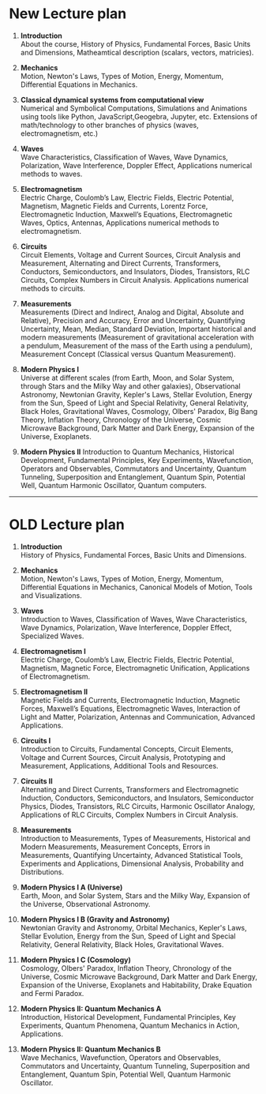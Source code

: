 # New Lecture plan

1. **Introduction**  
   About the course, History of Physics, Fundamental Forces, Basic Units and Dimensions, Matheamtical description (scalars, vectors, matricies).
   
2. **Mechanics**  
   Motion, Newton's Laws, Types of Motion, Energy, Momentum, Differential Equations in Mechanics.

3. **Classical dynamical systems from computational view**  
   Numerical and Symbolical Computations, Simulations and Animations using tools like Python, JavaScript,Geogebra, Jupyter, etc. Extensions of math/technology to other branches of physics (waves, electromagnetism, etc.)

4. **Waves**  
   Wave Characteristics, Classification of Waves, Wave Dynamics, Polarization, Wave Interference, Doppler Effect, Applications numerical methods to waves.

5. **Electromagnetism**  
   Electric Charge, Coulomb’s Law, Electric Fields, Electric Potential, Magnetism, Magnetic Fields and Currents, Lorentz Force, Electromagnetic Induction, Maxwell’s Equations, Electromagnetic Waves, Optics, Antennas, Applications numerical methods to electromagnetism.

6. **Circuits**  
   Circuit Elements, Voltage and Current Sources, Circuit Analysis and Measurement, Alternating and Direct Currents, Transformers, Conductors, Semiconductors, and Insulators, Diodes, Transistors, RLC Circuits, Complex Numbers in Circuit Analysis. Applications numerical methods to circuits.

7. **Measurements**  
   Measurements (Direct and Indirect, Analog and Digital, Absolute and Relative), Precision and Accuracy, Error and Uncertainty, Quantifying Uncertainty, Mean, Median, Standard Deviation, Important historical and modern measurements (Measurement of gravitational acceleration with a pendulum, Measurement of the mass of the Earth using a pendulum), Measurement Concept (Classical versus Quantum Measurement).

8. **Modern Physics I**  
   Universe at different scales (from Earth, Moon, and Solar System, through Stars and the Milky Way and other galaxies), Observational Astronomy, Newtonian Gravity, Kepler's Laws, Stellar Evolution, Energy from the Sun, Speed of Light and Special Relativity, General Relativity, Black Holes, Gravitational Waves, Cosmology, Olbers' Paradox, Big Bang Theory, Inflation Theory, Chronology of the Universe, Cosmic Microwave Background, Dark Matter and Dark Energy, Expansion of the Universe, Exoplanets.

9.  **Modern Physics II**
   Introduction to Quantum Mechanics, Historical Development, Fundamental Principles, Key Experiments, Wavefunction, Operators and Observables, Commutators and Uncertainty, Quantum Tunneling, Superposition and Entanglement, Quantum Spin, Potential Well, Quantum Harmonic Oscillator, Quantum computers.


---

# OLD Lecture plan

1. **Introduction**  
   History of Physics, Fundamental Forces, Basic Units and Dimensions.

2. **Mechanics**  
   Motion, Newton's Laws, Types of Motion, Energy, Momentum, Differential Equations in Mechanics, Canonical Models of Motion, Tools and Visualizations.

3. **Waves**  
   Introduction to Waves, Classification of Waves, Wave Characteristics, Wave Dynamics, Polarization, Wave Interference, Doppler Effect, Specialized Waves.

4. **Electromagnetism I**  
   Electric Charge, Coulomb’s Law, Electric Fields, Electric Potential, Magnetism, Magnetic Force, Electromagnetic Unification, Applications of Electromagnetism.

5. **Electromagnetism II**  
   Magnetic Fields and Currents, Electromagnetic Induction, Magnetic Forces, Maxwell’s Equations, Electromagnetic Waves, Interaction of Light and Matter, Polarization, Antennas and Communication, Advanced Applications.

6. **Circuits I**  
   Introduction to Circuits, Fundamental Concepts, Circuit Elements, Voltage and Current Sources, Circuit Analysis, Prototyping and Measurement, Applications, Additional Tools and Resources.

7. **Circuits II**  
   Alternating and Direct Currents, Transformers and Electromagnetic Induction, Conductors, Semiconductors, and Insulators, Semiconductor Physics, Diodes, Transistors, RLC Circuits, Harmonic Oscillator Analogy, Applications of RLC Circuits, Complex Numbers in Circuit Analysis.

8. **Measurements**  
   Introduction to Measurements, Types of Measurements, Historical and Modern Measurements, Measurement Concepts, Errors in Measurements, Quantifying Uncertainty, Advanced Statistical Tools, Experiments and Applications, Dimensional Analysis, Probability and Distributions.

9. **Modern Physics I A (Universe)**  
   Earth, Moon, and Solar System, Stars and the Milky Way, Expansion of the Universe, Observational Astronomy.

10. **Modern Physics I B (Gravity and Astronomy)**  
    Newtonian Gravity and Astronomy, Orbital Mechanics, Kepler's Laws, Stellar Evolution, Energy from the Sun, Speed of Light and Special Relativity, General Relativity, Black Holes, Gravitational Waves.

11. **Modern Physics I C (Cosmology)**  
    Cosmology, Olbers' Paradox, Inflation Theory, Chronology of the Universe, Cosmic Microwave Background, Dark Matter and Dark Energy, Expansion of the Universe, Exoplanets and Habitability, Drake Equation and Fermi Paradox.

12. **Modern Physics II: Quantum Mechanics A**  
    Introduction, Historical Development, Fundamental Principles, Key Experiments, Quantum Phenomena, Quantum Mechanics in Action, Applications.

13. **Modern Physics II: Quantum Mechanics B**  
    Wave Mechanics, Wavefunction, Operators and Observables, Commutators and Uncertainty, Quantum Tunneling, Superposition and Entanglement, Quantum Spin, Potential Well, Quantum Harmonic Oscillator.
